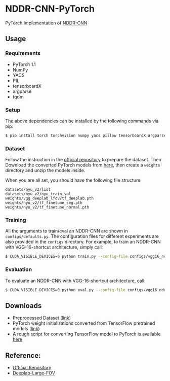 # NDDR-CNN-PyTorch
PyTorch Implementation of [NDDR-CNN](https://arxiv.org/abs/1801.08297)

## Usage
### Requirements
- PyTorch 1.1
- NumPy
- YACS
- PIL
- tensorboardX
- argparse
- tqdm

### Setup
The above dependencies can be installed by the following commands via pip:
```sh
$ pip install torch torchvision numpy yacs pillow tensorboardX argparse tqdm
```

### Dataset
Follow the instruction in the [official repository](https://github.com/ethanygao/NDDR-CNN) to prepare the dataset.
Then Download the converted PyTorch models from [here](https://drive.google.com/file/d/1mXsWHYlE-u4EM0Sr4XvBYcLxCFJ-F4dd/view?usp=sharing), then create a `weights` directory and unzip the models inside.

When you are all set, you should have the following file structure:
```
datasets/nyu_v2/list
datasets/nyu_v2/nyu_train_val
weights/vgg_deeplab_lfov/tf_deeplab.pth
weights/nyu_v2/tf_finetune_seg.pth
weights/nyu_v2/tf_finetune_normal.pth
```

### Training
All the arguments to train/eval an NDDR-CNN are shown in `configs/defaults.py`. The configuration files for different experiments are also provided in the `configs` directory. For example, to train an NDDR-CNN with VGG-16-shortcut architecture, simply call:

```sh
$ CUDA_VISIBLE_DEVICES=0 python train.py --config-file configs/vgg16_nddr_shortcut_sing.yaml
```

### Evaluation
To evaluate an NDDR-CNN with VGG-16-shortcut architecture, call:

```sh
$ CUDA_VISIBLE_DEVICES=0 python eval.py --config-file configs/vgg16_nddr_shortcut_sing.yaml
```

## Downloads
- Preprocessed Dataset ([link](https://www.dropbox.com/sh/e44jyh6ayuimigp/AADHlrCVnCDyTdDT9wDOy8cUa?dl=0))
- PyTorch weight initializations converted from TensorFlow pretrained models ([link](https://drive.google.com/file/d/1mXsWHYlE-u4EM0Sr4XvBYcLxCFJ-F4dd/view?usp=sharing))
- A rough script for converting TensorFlow model to PyTorch is available [here](https://gist.github.com/bhpfelix/8001f2e2c4770655e23ad0c1900f1f15)

## Reference:
- [Official Repository](https://github.com/ethanygao/NDDR-CNN)
- [Deeplab-Large-FOV](https://github.com/CoinCheung/Deeplab-Large-FOV)
